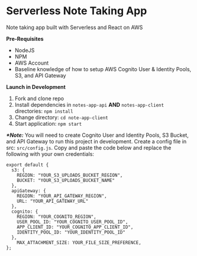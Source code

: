# Serverless Note Taking App

Note taking app built with Serverless and React on AWS

**Pre-Requisites**
- NodeJS
- NPM
- AWS Account
- Baseline knowledge of how to setup AWS Cognito User & Identity Pools, S3, and API Gateway

**Launch in Development**

1. Fork and clone repo
2. Install dependencies in `notes-app-api` **AND** `notes-app-client` directories: `npm install`
3. Change directory: `cd note-app-client`
4. Start application: `npm start`

**_*Note:_** You will need to create Cognito User and Identity Pools, S3 Bucket, and API Gateway to run this project in development. Create a config file in src: `src/config.js`. Copy and paste the code below and replace the following with your own credentials:

```
export default {
  s3: {
    REGION: "YOUR_S3_UPLOADS_BUCKET_REGION",
    BUCKET: "YOUR_S3_UPLOADS_BUCKET_NAME"
  },
  apiGateway: {
    REGION: "YOUR_API_GATEWAY_REGION",
    URL: "YOUR_API_GATEWAY_URL"
  },
  cognito: {
    REGION: "YOUR_COGNITO_REGION",
    USER_POOL_ID: "YOUR_COGNITO_USER_POOL_ID",
    APP_CLIENT_ID: "YOUR_COGNITO_APP_CLIENT_ID",
    IDENTITY_POOL_ID: "YOUR_IDENTITY_POOL_ID"
  },
    MAX_ATTACHMENT_SIZE: YOUR_FILE_SIZE_PREFERENCE,
};
```